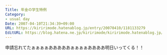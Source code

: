```yaml
---
Title: 年金の学生特例
Category:
- usual day
Date: 2007-04-10T21:34:39+09:00
URL: https://kiririmode.hatenablog.jp/entry/20070410/1181133279
EditURL: https://blog.hatena.ne.jp/kiririmode/kiririmode.hatenablog.jp/atom/entry/8454420450078217428
---
```



申請忘れてたぁぁぁぁあああああぁぁぁぁああああ明日いってくる！！ 
